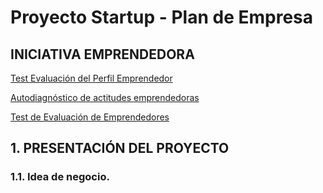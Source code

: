 # Proyecto Startup - Plan de Empresa
## INICIATIVA EMPRENDEDORA
[Test Evaluación del Perfil Emprendedor](http://formacion.confebask.es/emprendizaje/orientacion/emp/index.asp)

[Autodiagnóstico de actitudes emprendedoras](http://www.ipyme.org/es-ES/DecisionEmprender/Paginas/AutodiagnosticoActitudesEmprendedoras.aspx)

[Test de Evaluación de Emprendedores](https://www.ildefe.es/emprendedor/Crea_tu_empresa/Test_de_Evaluacion_de_Emprendedores/)
## 1. PRESENTACIÓN DEL PROYECTO
### 1.1. Idea de negocio.